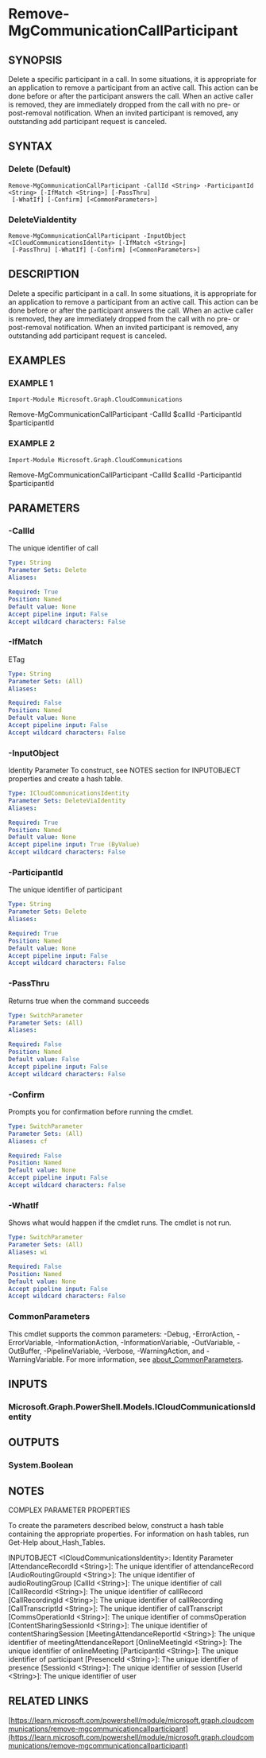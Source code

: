 ﻿---
external help file: Microsoft.Graph.CloudCommunications-help.xml
Module Name: Microsoft.Graph.CloudCommunications
online version: https://learn.microsoft.com/powershell/module/microsoft.graph.cloudcommunications/remove-mgcommunicationcallparticipant
schema: 2.0.0
---

# Remove-MgCommunicationCallParticipant

## SYNOPSIS
Delete a specific participant in a call.
In some situations, it is appropriate for an application to remove a participant from an active call.
This action can be done before or after the participant answers the call.
When an active caller is removed, they are immediately dropped from the call with no pre- or post-removal notification.
When an invited participant is removed, any outstanding add participant request is canceled.

## SYNTAX

### Delete (Default)
```
Remove-MgCommunicationCallParticipant -CallId <String> -ParticipantId <String> [-IfMatch <String>] [-PassThru]
 [-WhatIf] [-Confirm] [<CommonParameters>]
```

### DeleteViaIdentity
```
Remove-MgCommunicationCallParticipant -InputObject <ICloudCommunicationsIdentity> [-IfMatch <String>]
 [-PassThru] [-WhatIf] [-Confirm] [<CommonParameters>]
```

## DESCRIPTION
Delete a specific participant in a call.
In some situations, it is appropriate for an application to remove a participant from an active call.
This action can be done before or after the participant answers the call.
When an active caller is removed, they are immediately dropped from the call with no pre- or post-removal notification.
When an invited participant is removed, any outstanding add participant request is canceled.

## EXAMPLES

### EXAMPLE 1
```
Import-Module Microsoft.Graph.CloudCommunications
```

Remove-MgCommunicationCallParticipant -CallId $callId -ParticipantId $participantId

### EXAMPLE 2
```
Import-Module Microsoft.Graph.CloudCommunications
```

Remove-MgCommunicationCallParticipant -CallId $callId -ParticipantId $participantId

## PARAMETERS

### -CallId
The unique identifier of call

```yaml
Type: String
Parameter Sets: Delete
Aliases:

Required: True
Position: Named
Default value: None
Accept pipeline input: False
Accept wildcard characters: False
```

### -IfMatch
ETag

```yaml
Type: String
Parameter Sets: (All)
Aliases:

Required: False
Position: Named
Default value: None
Accept pipeline input: False
Accept wildcard characters: False
```

### -InputObject
Identity Parameter
To construct, see NOTES section for INPUTOBJECT properties and create a hash table.

```yaml
Type: ICloudCommunicationsIdentity
Parameter Sets: DeleteViaIdentity
Aliases:

Required: True
Position: Named
Default value: None
Accept pipeline input: True (ByValue)
Accept wildcard characters: False
```

### -ParticipantId
The unique identifier of participant

```yaml
Type: String
Parameter Sets: Delete
Aliases:

Required: True
Position: Named
Default value: None
Accept pipeline input: False
Accept wildcard characters: False
```

### -PassThru
Returns true when the command succeeds

```yaml
Type: SwitchParameter
Parameter Sets: (All)
Aliases:

Required: False
Position: Named
Default value: False
Accept pipeline input: False
Accept wildcard characters: False
```

### -Confirm
Prompts you for confirmation before running the cmdlet.

```yaml
Type: SwitchParameter
Parameter Sets: (All)
Aliases: cf

Required: False
Position: Named
Default value: None
Accept pipeline input: False
Accept wildcard characters: False
```

### -WhatIf
Shows what would happen if the cmdlet runs.
The cmdlet is not run.

```yaml
Type: SwitchParameter
Parameter Sets: (All)
Aliases: wi

Required: False
Position: Named
Default value: None
Accept pipeline input: False
Accept wildcard characters: False
```

### CommonParameters
This cmdlet supports the common parameters: -Debug, -ErrorAction, -ErrorVariable, -InformationAction, -InformationVariable, -OutVariable, -OutBuffer, -PipelineVariable, -Verbose, -WarningAction, and -WarningVariable. For more information, see [about_CommonParameters](http://go.microsoft.com/fwlink/?LinkID=113216).

## INPUTS

### Microsoft.Graph.PowerShell.Models.ICloudCommunicationsIdentity
## OUTPUTS

### System.Boolean
## NOTES
COMPLEX PARAMETER PROPERTIES

To create the parameters described below, construct a hash table containing the appropriate properties.
For information on hash tables, run Get-Help about_Hash_Tables.

INPUTOBJECT \<ICloudCommunicationsIdentity\>: Identity Parameter
  \[AttendanceRecordId \<String\>\]: The unique identifier of attendanceRecord
  \[AudioRoutingGroupId \<String\>\]: The unique identifier of audioRoutingGroup
  \[CallId \<String\>\]: The unique identifier of call
  \[CallRecordId \<String\>\]: The unique identifier of callRecord
  \[CallRecordingId \<String\>\]: The unique identifier of callRecording
  \[CallTranscriptId \<String\>\]: The unique identifier of callTranscript
  \[CommsOperationId \<String\>\]: The unique identifier of commsOperation
  \[ContentSharingSessionId \<String\>\]: The unique identifier of contentSharingSession
  \[MeetingAttendanceReportId \<String\>\]: The unique identifier of meetingAttendanceReport
  \[OnlineMeetingId \<String\>\]: The unique identifier of onlineMeeting
  \[ParticipantId \<String\>\]: The unique identifier of participant
  \[PresenceId \<String\>\]: The unique identifier of presence
  \[SessionId \<String\>\]: The unique identifier of session
  \[UserId \<String\>\]: The unique identifier of user

## RELATED LINKS

[https://learn.microsoft.com/powershell/module/microsoft.graph.cloudcommunications/remove-mgcommunicationcallparticipant](https://learn.microsoft.com/powershell/module/microsoft.graph.cloudcommunications/remove-mgcommunicationcallparticipant)

